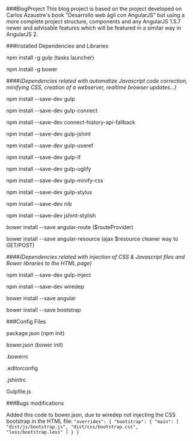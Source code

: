 ###BlogProject
This blog project is based on the project developed on Carlos Azaustre's book "Desarrollo web ágil con AngularJS" but using a more complete project structure, components and any AngularJS 1.5.7 newer and advisable features which will be featured in a similar way in AngularJS 2.

###Installed Dependencies and Libraries

npm install -g gulp (tasks launcher)

npm install -g bower 

####_(Dependencies related with automatize Javascript code correction, minifying CSS, creation of a webserver, realtime browser updates...)_

npm install --save-dev gulp

npm install --save-dev gulp-connect 

npm install --save-dev connect-history-api-fallback

npm install --save-dev gulp-jshint

npm install --save-dev gulp-useref

npm install --save-dev gulp-if

npm install --save-dev gulp-uglify

npm install --save-dev gulp-minify-css

npm install --save-dev gulp-stylus

npm install --save-dev nib 

npm install --save-dev jshint-stylish


bower install --save angular-route ($routeProvider)

bower install --save angular-resource (ajax $resource cleaner way to GET/POST)


####_(Dependencies related with injection of CSS & Javascript files and Bower libraries to the HTML page)_

npm install --save-dev gulp-inject

npm install --save-dev wiredep


bower install --save angular

bower install --save bootstrap


###Config Files

package.json (npm init)

bower.json (bower init)

.bowerrc

.editorconfig

.jshintrc

Gulpfile.js


###Bugs modifications

Added this code to bower.json, due to wiredep not injecting the CSS bootstrap in the HTML file:
	```"overrides": {
	  "bootstrap": {
	    "main": [
	      "dist/js/bootstrap.js",
	      "dist/css/bootstrap.css",
	      "less/bootstrap.less"
	        ]
	    }
	}```

